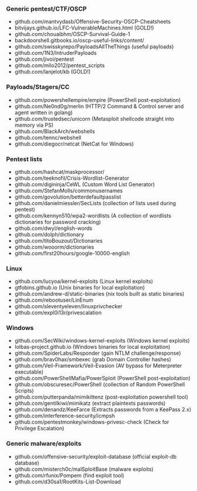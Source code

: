 ### Generic pentest/CTF/OSCP

- github.com/mantvydasb/Offensive-Security-OSCP-Cheatsheets
- bitvijays.github.io/LFC-VulnerableMachines.html (GOLD!)
- github.com/chouaibhm/OSCP-Survival-Guide-1
- backdoorshell.gitbooks.io/oscp-useful-links/content/
- github.com/swisskyrepo/PayloadsAllTheThings (useful payloads)
- github.com/1N3/IntruderPayloads
- github.com/jivoi/pentest
- github.com/milo2012/pentest_scripts
- github.com/lanjelot/kb (GOLD!)


### Payloads/Stagers/CC

- github.com/powershellempire/empire (PowerShell post-exploitation)
- github.com/Ne0nd0g/merlin (HTTP/2 Command & Control server and agent written in golang)
- github.com/trustedsec/unicorn (Metasploit shellcode straight into memory via PS)
- github.com/BlackArch/webshells
- github.com/tennc/webshell
- github.com/diegocr/netcat (NetCat for Windows)


### Pentest lists

- github.com/hashcat/maskprocessor/
- github.com/teeknofil/Crisis-Wordlist-Generator
- github.com/digininja/CeWL (Custom Word List Generator)
- github.com/StefanMolls/commonusernames
- github.com/govolution/betterdefaultpasslist
- github.com/danielmiessler/SecLists (collection of lists used during pentest)
- github.com/kennyn510/wpa2-wordlists (A collection of wordlists dictionaries for password cracking)
- github.com/dwyl/english-words
- github.com/dolph/dictionary
- github.com/titoBouzout/Dictionaries
- github.com/wooorm/dictionaries
- github.com/first20hours/google-10000-english


### Linux

- github.com/lucyoa/kernel-exploits (Linux kernel exploits)
- gtfobins.github.io (Unix binaries for local exploitation)
- github.com/andrew-d/static-binaries (nix tools built as static binaries)
- github.com/rebootuser/LinEnum
- github.com/sleventyeleven/linuxprivchecker
- github.com/expl0i13r/privescalation


### Windows

- github.com/SecWiki/windows-kernel-exploits (Windows kernel exploits)
- lolbas-project.github.io (Windows binaries for local exploitation)
- github.com/SpiderLabs/Responder (gain NTLM challenge/response)
- github.com/brav0hax/smbexec (grab Domain Controller hashes)
- github.com/Veil-Framework/Veil-Evasion (AV bypass for Meterpreter executable)
- github.com/PowerShellMafia/PowerSploit (PowerShell post-exploitation)
- github.com/obscuresec/PowerShell (collection of Random PowerShell Scripts)
- github.com/putterpanda/mimikittenz (post-exploitation powershell tool)
- github.com/gentilkiwi/mimikatz (extract plaintexts passwords)
- github.com/denandz/KeeFarce (Extracts passwords from a KeePass 2.x)
- github.com/interference-security/icmpsh
- github.com/pentestmonkey/windows-privesc-check (Check for Privilege Escalation)


### Generic malware/exploits

- github.com/offensive-security/exploit-database (official exploit-db database)
- github.com/misterch0c/malSploitBase (malware exploits)
- github.com/rfunix/Pompem (find exploit tool)
- github.com/d30sa1/RootKits-List-Download
